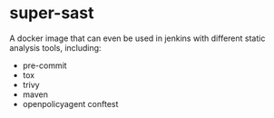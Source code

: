 # super-sast

A docker image that can even be used in jenkins
with different static analysis tools, including:

- pre-commit
- tox
- trivy
- maven
- openpolicyagent conftest

